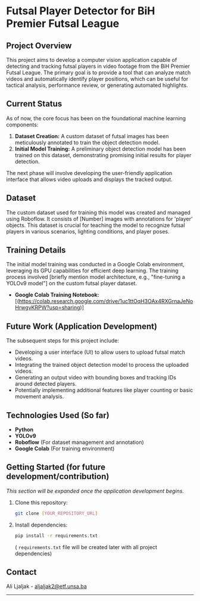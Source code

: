 # Futsal Player Detector for BiH Premier Futsal League

## Project Overview

This project aims to develop a computer vision application capable of detecting and tracking futsal players in video footage from the BiH Premier Futsal League. The primary goal is to provide a tool that can analyze match videos and automatically identify player positions, which can be useful for tactical analysis, performance review, or generating automated highlights.

## Current Status

As of now, the core focus has been on the foundational machine learning components:
1.  **Dataset Creation:** A custom dataset of futsal images has been meticulously annotated to train the object detection model.
2.  **Initial Model Training:** A preliminary object detection model has been trained on this dataset, demonstrating promising initial results for player detection.

The next phase will involve developing the user-friendly application interface that allows video uploads and displays the tracked output.

## Dataset

The custom dataset used for training this model was created and managed using Roboflow. It consists of [Number] images with annotations for 'player' objects. This dataset is crucial for teaching the model to recognize futsal players in various scenarios, lighting conditions, and player poses.


## Training Details

The initial model training was conducted in a Google Colab environment, leveraging its GPU capabilities for efficient deep learning. The training process involved [briefly mention model architecture, e.g., "fine-tuning a YOLOv9 model"] on the custom futsal player dataset.

* **Google Colab Training Notebook:** [(https://colab.research.google.com/drive/1uc1ttOqH3OAx4RXGrnaJeNoHrwgvKRPW?usp=sharing)]
    

## Future Work (Application Development)

The subsequent steps for this project include:
* Developing a user interface (UI) to allow users to upload futsal match videos.
* Integrating the trained object detection model to process the uploaded videos.
* Generating an output video with bounding boxes and tracking IDs around detected players.
* Potentially implementing additional features like player counting or basic movement analysis.

## Technologies Used (So far)

* **Python**
* **YOLOv9**
* **Roboflow** (For dataset management and annotation)
* **Google Colab** (For training environment)

## Getting Started (for future development/contribution)

_This section will be expanded once the application development begins._

1.  Clone this repository:
    ```bash
    git clone [YOUR_REPOSITORY_URL]
    ```
2.  Install dependencies:
    ```bash
    pip install -r requirements.txt
    ```
    ( `requirements.txt` file will be created later with all project dependencies)

## Contact

Ali Ljaljak - aljaljak2@etf.unsa.ba

---